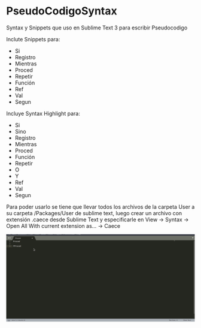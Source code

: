 # PseudoCodigoSyntax
Syntax y Snippets que uso en Sublime Text 3 para escribir Pseudocodigo

Inclute Snippets para:

- Si                  
- Registro
- Mientras            
- Proced
- Repetir             
- Función
- Ref                 
- Val
- Segun

Incluye Syntax Highlight para: 

- Si       
- Sino
- Registro
- Mientras            
- Proced
- Función
- Repetir             
- O                  
- Y
- Ref                 
- Val
- Segun


Para poder usarlo se tiene que llevar todos los archivos de la carpeta User a su carpeta /Packages/User de sublime text, luego crear un archivo con extensión .caece desde Sublime Text y especificarle en View -> Syntax -> Open All With current extension as... -> Caece

![](Git.gif)

